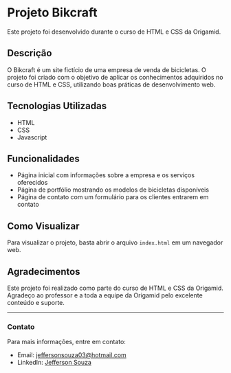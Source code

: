 # Projeto Bikcraft

Este projeto foi desenvolvido durante o curso de HTML e CSS da Origamid.

## Descrição

O Bikcraft é um site fictício de uma empresa de venda de bicicletas. O projeto foi criado com o objetivo de aplicar os conhecimentos adquiridos no curso de HTML e CSS, utilizando boas práticas de desenvolvimento web.

## Tecnologias Utilizadas

- HTML
- CSS
- Javascript

## Funcionalidades

- Página inicial com informações sobre a empresa e os serviços oferecidos
- Página de portfólio mostrando os modelos de bicicletas disponíveis
- Página de contato com um formulário para os clientes entrarem em contato

## Como Visualizar

Para visualizar o projeto, basta abrir o arquivo `index.html` em um navegador web.

## Agradecimentos

Este projeto foi realizado como parte do curso de HTML e CSS da Origamid. Agradeço ao professor e a toda a equipe da Origamid pelo excelente conteúdo e suporte.

---

### Contato

Para mais informações, entre em contato:

- Email: [jeffersonsouza03@hotmail.com](mailto:jeffersonsouza03@hotmail.com)
- LinkedIn: [Jefferson Souza](https://www.linkedin.com/in/ojeffersonsouza)


